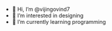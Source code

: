 - 👋 Hi, I’m @vijingovind7
- 👀 I’m interested in designing
- 🌱 I’m currently learning programming


<!---
vijingovind7/vijingovind7 is a ✨ special ✨ repository because its `README.md` (this file) appears on your GitHub profile.
You can click the Preview link to take a look at your changes.
--->
